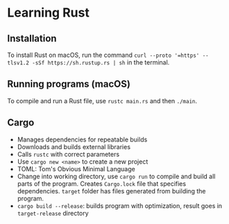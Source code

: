 # Learning Rust

## Installation

To install Rust on macOS, run the command `curl --proto '=https' --tlsv1.2 -sSf https://sh.rustup.rs | sh` in the terminal.

## Running programs (macOS)

To compile and run a Rust file, use `rustc main.rs` and then `./main`.

## Cargo

* Manages dependencies for repeatable builds
* Downloads and builds external libraries
* Calls `rustc` with correct parameters
* Use `cargo new <name>` to create a new project
* TOML: Tom's Obvious Minimal Language
* Change into working directory, use `cargo run` to compile and build all parts of the program. Creates `Cargo.lock` file that specifies dependencies. `target` folder has files generated from building the program.
* `cargo build --release`: builds program with optimization, result goes in `target-release` directory
